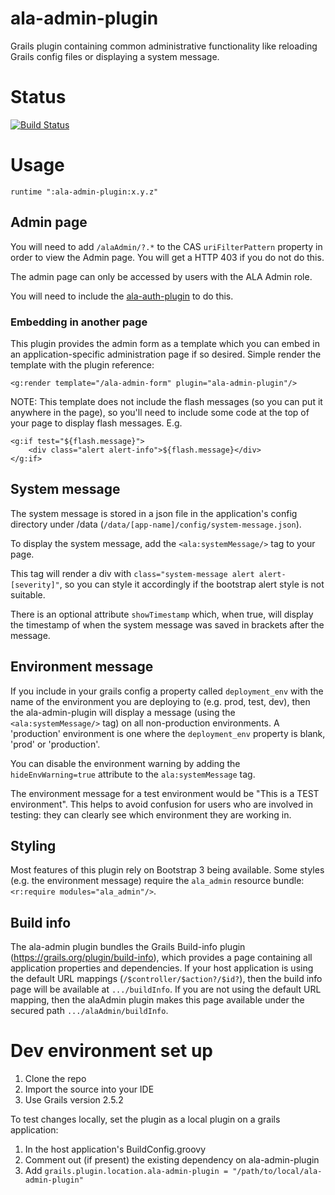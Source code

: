 # ala-admin-plugin
Grails plugin containing common administrative functionality like reloading Grails config files or displaying a system message.

# Status
[![Build Status](https://travis-ci.org/AtlasOfLivingAustralia/ala-admin-plugin.svg?branch=master)](https://travis-ci.org/AtlasOfLivingAustralia/ala-admin-plugin)


# Usage

```
runtime ":ala-admin-plugin:x.y.z"
```

## Admin page

You will need to add ```/alaAdmin/?.*``` to the CAS ```uriFilterPattern``` property in order to view the Admin page. 
You will get a HTTP 403 if you do not do this.

The admin page can only be accessed by users with the ALA Admin role.

You will need to include the [ala-auth-plugin](https://github.com/AtlasOfLivingAustralia/ala-auth-plugin) to do this.

### Embedding in another page

This plugin provides the admin form as a template which you can embed in an application-specific administration page if so desired. Simple render the template with the plugin reference:

```
<g:render template="/ala-admin-form" plugin="ala-admin-plugin"/>
```

NOTE: This template does not include the flash messages (so you can put it anywhere in the page), so you'll need to include some code at the top of your page to display flash messages. E.g.

```
<g:if test="${flash.message}">
    <div class="alert alert-info">${flash.message}</div>
</g:if>
```

## System message

The system message is stored in a json file in the application's config directory under /data (```/data/[app-name]/config/system-message.json```).

To display the system message, add the ```<ala:systemMessage/>``` tag to your page. 

This tag will render a div with ```class="system-message alert alert-[severity]"```, so you can style it accordingly if the bootstrap alert style is not suitable.

There is an optional attribute ```showTimestamp``` which, when true, will display the timestamp of when the system message was saved in brackets after the message.

## Environment message

If you include in your grails config a property called ```deployment_env``` with the name of the environment you are deploying to (e.g. prod, test, dev), then the ala-admin-plugin will display a message (using the ```<ala:systemMessage/>``` tag) on all non-production environments. A 'production' environment is one where the ```deployment_env``` property is blank, 'prod' or 'production'.

You can disable the environment warning by adding the ```hideEnvWarning=true``` attribute to the ```ala:systemMessage``` tag.

The environment message for a test environment would be "This is a TEST environment". This helps to avoid confusion for users who are involved in testing: they can clearly see which environment they are working in.

## Styling

Most features of this plugin rely on Bootstrap 3 being available. Some styles (e.g. the environment message) require the ```ala_admin``` resource bundle: ```<r:require modules="ala_admin"/>```.

## Build info

The ala-admin plugin bundles the Grails Build-info plugin (https://grails.org/plugin/build-info), which provides a page containing all application properties and dependencies. 
If your host application is using the default URL mappings (```/$controller/$action?/$id?```), then the build info page will be available at ```.../buildInfo```. 
If you are not using the default URL mapping, then the alaAdmin plugin makes this page available under the secured path ```.../alaAdmin/buildInfo```.

# Dev environment set up

1. Clone the repo
1. Import the source into your IDE
1. Use Grails version 2.5.2

To test changes locally, set the plugin as a local plugin on a grails application:

1. In the host application's BuildConfig.groovy
  1. Comment out (if present) the existing dependency on ala-admin-plugin
  1. Add ```grails.plugin.location.ala-admin-plugin = "/path/to/local/ala-admin-plugin"```
  
  
